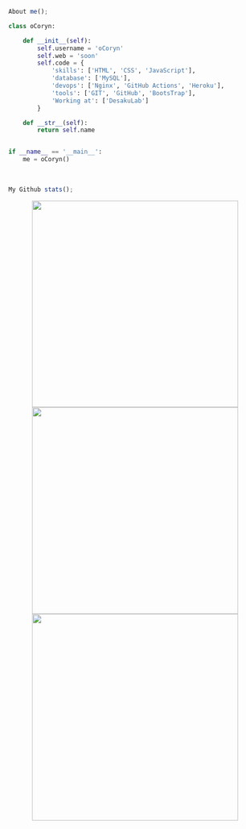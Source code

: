 ```js
About me();
```
```python
class oCoryn:

    def __init__(self):
        self.username = 'oCoryn'
        self.web = 'soon'
        self.code = {
            'skills': ['HTML', 'CSS', 'JavaScript'],
            'database': ['MySQL'],
            'devops': ['Nginx', 'GitHub Actions', 'Heroku'],
            'tools': ['GIT', 'GitHub', 'BootsTrap'],
            'Working at': ['DesakuLab']
        }

    def __str__(self):
        return self.name


if __name__ == '__main__':
    me = oCoryn()
```

<br>

```js
My Github stats();
```

<p align="center">
  <img 
    width="410"
    src="https://github-readme-stats.vercel.app/api?username=abydityaa&show_icons=true&theme=radical&hide_border=true&hide_title=false"
  >
  <img 
    width="410"
    src="http://github-readme-streak-stats.herokuapp.com?user=abydityaa&theme=radical&hide_border=true&date_format=M%20j%5B%2C%20Y%5D)"
  >
  <img 
    width="410"
    src="https://github-readme-stats.vercel.app/api/top-langs/?username=abydityaa&layout=compact&theme=radical&hide_border=true&layout=compact"
  >
</p>
